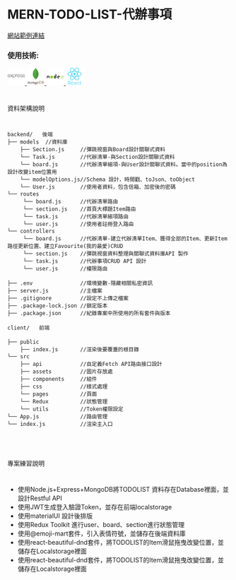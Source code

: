# MERN-TODO-LIST-代辦事項

[網站範例連結](https://mern-todolist.vercel.app/ "link")


<p align="left">
</p>

<h3 align="left">使用技術:</h3>
<p align="left"> <a href="https://expressjs.com" target="_blank" rel="noreferrer"> <img src="https://raw.githubusercontent.com/devicons/devicon/master/icons/express/express-original-wordmark.svg" alt="express" width="40" height="40"/> </a> <a href="https://www.mongodb.com/" target="_blank" rel="noreferrer"> <img src="https://raw.githubusercontent.com/devicons/devicon/master/icons/mongodb/mongodb-original-wordmark.svg" alt="mongodb" width="40" height="40"/> </a> <a href="https://nodejs.org" target="_blank" rel="noreferrer"> <img src="https://raw.githubusercontent.com/devicons/devicon/master/icons/nodejs/nodejs-original-wordmark.svg" alt="nodejs" width="40" height="40"/> </a> <a href="https://reactjs.org/" target="_blank" rel="noreferrer"> <img src="https://raw.githubusercontent.com/devicons/devicon/master/icons/react/react-original-wordmark.svg" alt="react" width="40" height="40"/> </a> </p>


#
資料架構說明
#

```
backend/   後端
├── models  //資料庫
    ├── Section.js     //彈跳視窗與Board設計關聯式資料
    └── Task.js        //代辦清單-與Section設計關聯式資料
    └── board.js       //代辦清單細項-與User設計關聯式資料。當中的position為設計改變item位置用
    └── modelOptions.js//Schema 設計，時間戳、toJson、toObject
    └── User.js        //使用者資料，包含信箱、加密後的密碼
└── routes
     └── board.js      //代辦清單路由
     └── section.js    //首頁大標題Item路由
     └── task.js       //代辦清單細項路由
     └── user.js       //使用者註冊登入路由
└── controllers
     └── board.js      //代辦清單-建立代辦清單Item、獲得全部的Item、更新Item路徑更新位置、建立Favourite(我的最愛)CRUD
     └── section.js    //彈跳視窗資料整理與關聯式資料庫API 製作
     └── task.js       //代辦事項CRUD API 設計
     └── user.js       //權限路由   
     
├── .env               //環境變數-隱藏相關私密資訊
├── server.js          //主檔案
├── .gitignore         //設定不上傳之檔案
├── .package-lock.json //鎖定版本
├── .package.json      //紀錄專案中所使用的所有套件與版本

client/   前端

├── public  
    ├── index.js       //渲染後要覆蓋的根目錄
└── src
    ├── api            //自定義Fetch API路由接口設計
    ├── assets         //圖片存放處
    ├── components     //組件
    ├── css            //樣式處理
    └── pages          //頁面
    └── Redux          //狀態管理
    └── utils          //Token權限設定
└── App.js             //路由管理
└── index.js           //渲染主入口



```


#
專案練習說明
#
* 使用Node.js+Express+MongoDB將TODOLIST 資料存在Database裡面，並設計Restful API 
* 使用JWT生成登入驗證Token，並存在前端localstorage
* 使用materialUI 設計後排版
* 使用Redux Toolkit 進行user、board、section進行狀態管理
* 使用@emoji-mart套件，引入表情符號，並儲存在後端資料庫
* 使用react-beautiful-dnd套件，將TODOLIST的Item滑鼠拖曳改變位置，並儲存在Localstorage裡面
* 使用react-beautiful-dnd套件，將TODOLIST的Item滑鼠拖曳改變位置，並儲存在Localstorage裡面




